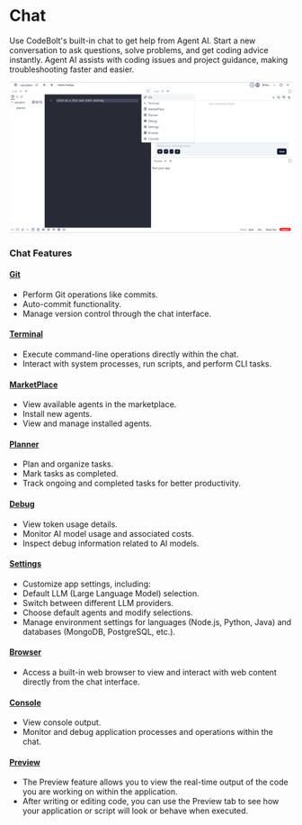# Chat

Use CodeBolt's built-in chat to get help from Agent AI. Start a new conversation to ask questions, solve problems, and get coding advice instantly. Agent AI assists with coding issues and project guidance, making troubleshooting faster and easier.


![Chat](../../../../static/img/chat_view.png)

### Chat Features

<!-- * Select Agents: Located in the top-right of the application, identified by the (+) symbol.  

* Automated project commits to GitHub

* Agent resets

* [Preview](#) - Utilize the preview feature in CodeBolt to see real-time updates of your code or project output.

* [Terminal](#) - Access and use the integrated terminal in CodeBolt for command-line operations without leaving the editor.

* [Editor](#) - Learn about the powerful editing capabilities of CodeBolt, including syntax highlighting, auto-completion, and more.

* [Browser](#) - Use CodeBolt's built-in browser to test and preview web applications directly within the editor environment.

* [Planner](#) - Organize your tasks and projects effectively with CodeBolt's integrated planner or task management tools.

* [Git](#) - Take advantage of Git integration within CodeBolt for version control, branching, committing, and merging code changes.

* [Debug](#) - Set up and debug your applications seamlessly using CodeBolt's debugging tools and features. -->

#### [Git](./git.md)

 - Perform Git operations like commits.
 - Auto-commit functionality.
 - Manage version control through the chat interface.


#### [Terminal](./terminal.md)

 - Execute command-line operations directly within the chat.
 - Interact with system processes, run scripts, and perform CLI tasks.

#### [MarketPlace](./marketplace.md)

 - View available agents in the marketplace.
 - Install new agents.
 - View and manage installed agents.


#### [Planner](./planner.md)

 - Plan and organize tasks.
 - Mark tasks as completed.
 - Track ongoing and completed tasks for better productivity.


#### [Debug](./debug.md)

 - View token usage details.
 - Monitor AI model usage and associated costs.
 - Inspect debug information related to AI models.


#### [Settings](./setting.md)

 - Customize app settings, including:
 - Default LLM (Large Language Model) selection.
 - Switch between different LLM providers.
 - Choose default agents and modify selections.
 - Manage environment settings for languages (Node.js, Python, Java) and databases (MongoDB, PostgreSQL, etc.).

#### [Browser](./browser.md)

 - Access a built-in web browser to view and interact with web content directly from the chat interface.

#### [Console](./console.md)

 - View console output.
 - Monitor and debug application processes and operations within the chat.

#### [Preview](#) 
 - The Preview feature allows you to view the real-time output of the code you are working on within the application.
 - After writing or editing code, you can use the Preview tab to see how your application or script will look or behave when executed.
